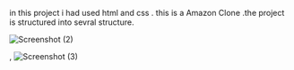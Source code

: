 in this project i had used html and css . this is a Amazon Clone  .the project is structured into sevral structure.



![Screenshot (2)](https://github.com/user-attachments/assets/f51167fa-efe0-4c9f-b0ce-6f7d185ca051)


,
![Screenshot (3)](https://github.com/user-attachments/assets/bc7f1f34-76d9-49ce-9c63-2f1267cadde6)
